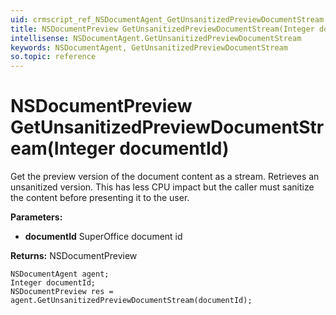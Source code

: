 ```yaml
---
uid: crmscript_ref_NSDocumentAgent_GetUnsanitizedPreviewDocumentStream
title: NSDocumentPreview GetUnsanitizedPreviewDocumentStream(Integer documentId)
intellisense: NSDocumentAgent.GetUnsanitizedPreviewDocumentStream
keywords: NSDocumentAgent, GetUnsanitizedPreviewDocumentStream
so.topic: reference
---
```


# NSDocumentPreview GetUnsanitizedPreviewDocumentStream(Integer documentId)

Get the preview version of the document content as a stream. Retrieves an unsanitized version. This has less CPU impact but the caller must sanitize the content before presenting it to the user.

**Parameters:**
 - **documentId** SuperOffice document id

**Returns:** NSDocumentPreview

```crmscript
NSDocumentAgent agent;
Integer documentId;
NSDocumentPreview res = agent.GetUnsanitizedPreviewDocumentStream(documentId);
```

